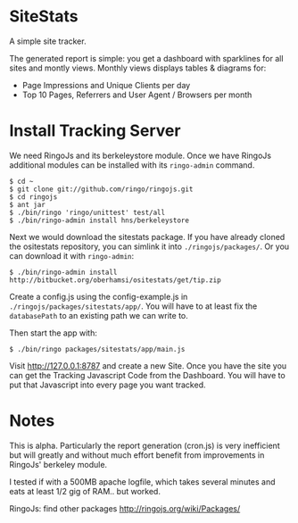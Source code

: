 # SiteStats
A simple site tracker.

The generated report is simple: you get a dashboard with sparklines for all sites and montly views. Monthly views displays tables & diagrams for:

 * Page Impressions and Unique Clients per day
 * Top 10 Pages, Referrers and User Agent / Browsers per month

# Install Tracking Server
We need RingoJs and its berkeleystore module. Once we have RingoJs additional modules can be installed with its `ringo-admin` command.

    $ cd ~
    $ git clone git://github.com/ringo/ringojs.git
    $ cd ringojs
    $ ant jar
    $ ./bin/ringo 'ringo/unittest' test/all
    $ ./bin/ringo-admin install hns/berkeleystore

Next we would download the sitestats package. If you have already cloned the ositestats repository, you can simlink it into `./ringojs/packages/`. Or you can download it with `ringo-admin`:

    $ ./bin/ringo-admin install http://bitbucket.org/oberhamsi/ositestats/get/tip.zip

Create a config.js using the config-example.js in `./ringojs/packages/sitestats/app/`. You will have to at least fix the `databasePath` to an existing path we can write to.

Then start the app with:

    $ ./bin/ringo packages/sitestats/app/main.js

Visit http://127.0.0.1:8787 and create a new Site. Once you have the site you can get the Tracking Javascript Code from the Dashboard. You will have to put that Javascript into every page you want tracked.

# Notes
This is alpha. Particularly the report generation (cron.js) is very inefficient
but will greatly and without much effort benefit from improvements in 
RingoJs' berkeley module.

I tested if with a 500MB apache logfile, which takes several minutes and eats
at least 1/2 gig of RAM.. but worked.

RingoJs: find other packages http://ringojs.org/wiki/Packages/
